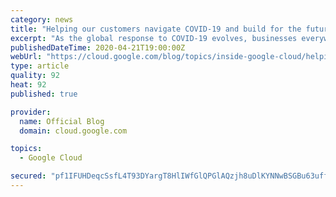 ```yaml
---
category: news
title: "Helping our customers navigate COVID-19 and build for the future"
excerpt: "As the global response to COVID-19 evolves, businesses everywhere are adapting to an ever-changing environment that forces them to think differently. Our focus at Google Cloud right now is helping our customers navigate the impacts of COVID-19, whether that’s helping employees work remotely, ensuring"
publishedDateTime: 2020-04-21T19:00:00Z
webUrl: "https://cloud.google.com/blog/topics/inside-google-cloud/helping-our-customers-navigate-covid-19/"
type: article
quality: 92
heat: 92
published: true

provider:
  name: Official Blog
  domain: cloud.google.com

topics:
  - Google Cloud

secured: "pf1IFUHDeqcSsfL4T93DYargT8HlIWfGlQPGlAQzjh8uDlKYNNwBSGBu63uffUFMIxU+jmFXufiDLDW4BoKfSu5lAXNLE1FwtV69EcVm+Oe8wqDyqSA2jQS6dEBvoGvs5LxxSrC+2Z1HnjE6cvzrOpy4CDIQnzdR76UV2n6scEoRT8ewE13FlA4YcdG0Y92SeKCefso5S7H1t97fDBilnklzJyzq5Ztla3u6SD1/RCPL1enJXK8UnKYAZeySADrFVvCNlgvvHX4lxlWCy66cpNcSBZxBW9R7OgiYxlA9UmB70FNIrDFYNWP06jScgrIHFK0eLCFyBnnc1E2HsrVmXQ==;MPbfc4iU4rE4eUslIqYnOQ=="
---
```


